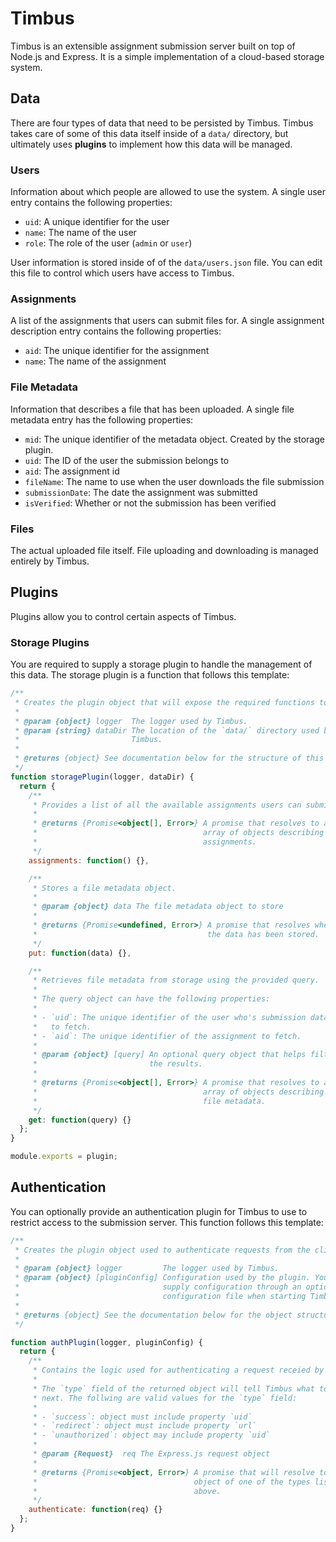 # Timbus

Timbus is an extensible assignment submission server built on top of Node.js and Express. It is a simple implementation of a cloud-based storage system.

## Data

There are four types of data that need to be persisted by Timbus. Timbus takes care of some of this data itself inside of a `data/` directory, but ultimately uses **plugins** to implement how this data will be managed.

### Users

Information about which people are allowed to use the system. A single user entry contains the following properties:

- `uid`: A unique identifier for the user
- `name`: The name of the user
- `role`: The role of the user (`admin` or `user`)

User information is stored inside of of the `data/users.json` file. You can edit this file to control which users have access to Timbus.

### Assignments

A list of the assignments that users can submit files for. A single assignment description entry contains the following properties:

- `aid`: The unique identifier for the assignment
- `name`: The name of the assignment

### File Metadata

Information that describes a file that has been uploaded. A single file metadata entry has the following properties:

- `mid`: The unique identifier of the metadata object. Created by the storage plugin.
- `uid`: The ID of the user the submission belongs to
- `aid`: The assignment id
- `fileName`: The name to use when the user downloads the file submission
- `submissionDate`: The date the assignment was submitted
- `isVerified`: Whether or not the submission has been verified

### Files

The actual uploaded file itself. File uploading and downloading is managed entirely by Timbus.

## Plugins

Plugins allow you to control certain aspects of Timbus.

### Storage Plugins

You are required to supply a storage plugin to handle the management of this data. The storage plugin is a function that follows this template:

```js
/**
 * Creates the plugin object that will expose the required functions to Timbus.
 *
 * @param {object} logger  The logger used by Timbus.
 * @param {string} dataDir The location of the `data/` directory used by
 *                         Timbus.
 *
 * @returns {object} See documentation below for the structure of this object.
 */
function storagePlugin(logger, dataDir) {
  return {
    /**
     * Provides a list of all the available assignments users can submit.
     *
     * @returns {Promise<object[], Error>} A promise that resolves to an
     *                                     array of objects describing the
     *                                     assignments.
     */
    assignments: function() {},

    /**
     * Stores a file metadata object.
     *
     * @param {object} data The file metadata object to store
     *
     * @returns {Promise<undefined, Error>} A promise that resolves when
     *                                      the data has been stored.
     */
    put: function(data) {},

    /**
     * Retrieves file metadata from storage using the provided query.
     *
     * The query object can have the following properties:
     *
     * - `uid`: The unique identifier of the user who's submission data
     *   to fetch.
     * - `aid`: The unique identifier of the assignment to fetch.
     *
     * @param {object} [query] An optional query object that helps filter
     *                         the results.
     *
     * @returns {Promise<object[], Error>} A promise that resolves to an
     *                                     array of objects describing the
     *                                     file metadata.
     */
    get: function(query) {}
  };
}

module.exports = plugin;
```

## Authentication

You can optionally provide an authentication plugin for Timbus to use to restrict access to the submission server. This function follows this template:

```js
/**
 * Creates the plugin object used to authenticate requests from the client.
 *
 * @param {object} logger         The logger used by Timbus.
 * @param {object} [pluginConfig] Configuration used by the plugin. You can
 *                                supply configuration through an optional
 *                                configuration file when starting Timbus.
 *
 * @returns {object} See the documentation below for the object structure.
 */

function authPlugin(logger, pluginConfig) {
  return {
    /**
     * Contains the logic used for authenticating a request receied by Timbus.
     * 
     * The `type` field of the returned object will tell Timbus what to do 
     * next. The follwing are valid values for the `type` field:
     * 
     * - `success`: object must include property `uid`
     * - `redirect`: object must include property `url`
     * - `unauthorized`: object may include property `uid`
     *
     * @param {Request}  req The Express.js request object
     *
     * @returns {Promise<object, Error>} A promise that will resolve to an
     *                                   object of one of the types listed
     *                                   above.
     */
    authenticate: function(req) {}
  };
}
```
